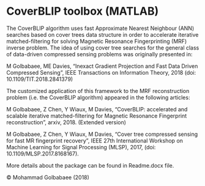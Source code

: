 # CoverBLIP toolbox (MATLAB)
The CoverBLIP algorithm uses fast Approximate Nearest Neighbour (ANN) searches based on cover trees data structure in order to accelerate iterative matched-filtering for solving Magnetic Resonance Fingerprinting (MRF) inverse problem. The idea of using cover tree searches for the general class of data-driven compressed sensing problems was originally presented in:

M Golbabaee, ME Davies, “Inexact Gradient Projection and Fast Data Driven Compressed Sensing”, IEEE Transactions on Information Theory, 2018 (doi: 10.1109/TIT.2018.2841379)

The customized application of this framework to the MRF reconstruction problem (i.e. the CoverBLIP algorithm) appeared in the following articles:

M Golbabaee, Z Chen, Y Wiaux, M Davies, “CoverBLIP: accelerated and scalable iterative matched-filtering for Magnetic Resonance Fingerprint reconstruction”, arxiv, 2018. (Extended version)

M Golbabaee, Z Chen, Y Wiaux, M Davies, “Cover tree compressed sensing for fast MR fingerprint recovery”, IEEE 27th International Workshop on Machine Learning for Signal Processing (MLSP), 2017, (doi: 10.1109/MLSP.2017.8168167).

More details about the package can be found in Readme.docx file. 

© Mohammad Golbabaee (2018)
